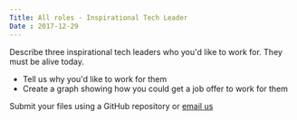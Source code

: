 ```yaml
---
Title: All roles - Inspirational Tech Leader
Date : 2017-12-29
---
```

Describe three inspirational tech leaders who you'd like to work for. They must be alive today.

- Tell us why you'd like to work for them
- Create a graph showing how you could get a job offer to work for them

Submit your files using a GitHub repository or [email us](mailto:project-cx@photobox.com)

